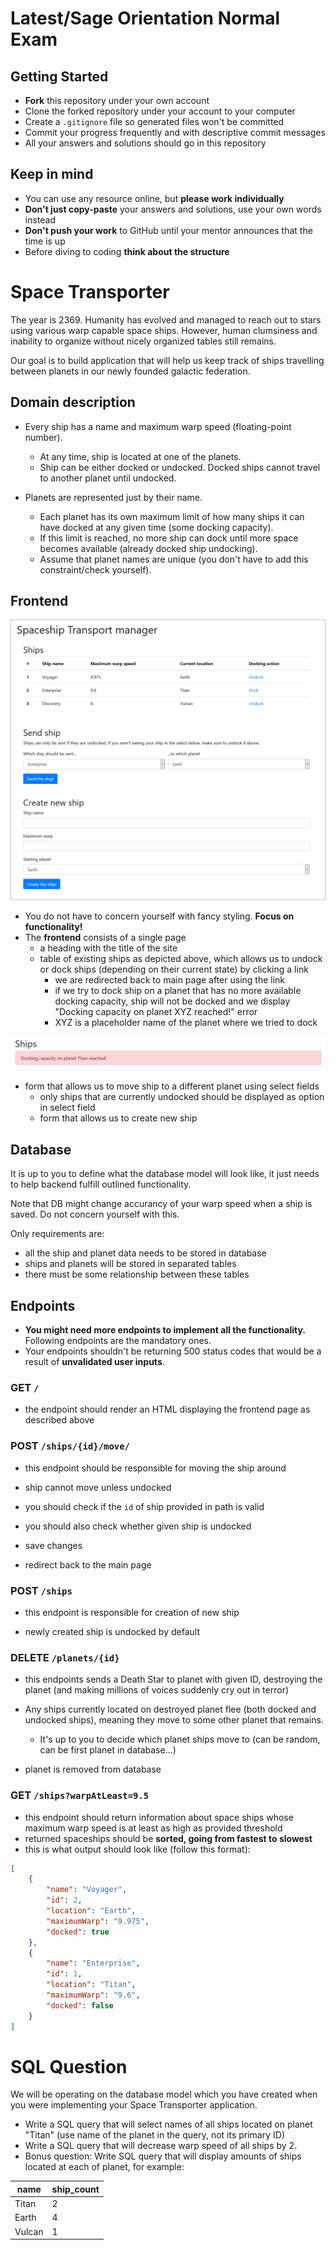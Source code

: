 # Latest/Sage Orientation Normal Exam

## Getting Started

- **Fork** this repository under your own account
- Clone the forked repository under your account to your computer
- Create a `.gitignore` file so generated files won't be committed
- Commit your progress frequently and with descriptive commit messages
- All your answers and solutions should go in this repository

## Keep in mind

- You can use any resource online, but **please work individually**
- **Don't just copy-paste** your answers and solutions, use your own words
  instead
- **Don't push your work** to GitHub until your mentor announces that the time
  is up
- Before diving to coding **think about the structure**

# Space Transporter

The year is 2369. Humanity has evolved and managed to reach out to stars using
various warp capable space ships. However, human clumsiness and inability to organize without nicely organized tables still remains.

Our goal is to build application that will help us keep track of ships travelling
between planets in our newly founded galactic federation.

## Domain description

- Every ship has a name and maximum warp speed (floating-point number).
    - At any time, ship is located at one of the planets.
    - Ship can be either docked or undocked. Docked ships cannot travel
      to another planet until undocked.

- Planets are represented just by their name.
    - Each planet has its own maximum limit of how many ships it can have
      docked at any given time (some docking capacity).
    - If this limit is reached, no more ship can dock until more space
      becomes available (already docked ship undocking).
    - Assume that planet names are unique (you don't have to add
      this constraint/check yourself).

## Frontend

![main](assets/frontpage.png)

- You do not have to concern yourself with fancy styling. **Focus on
  functionality!**
- The **frontend** consists of a single page
  - a heading with the title of the site
  - table of existing ships as depicted above, which allows us
    to undock or dock ships (depending on their current state)
    by clicking a link
     - we are redirected back to main page after using the link
     - if we try to dock ship on a planet that has no more available
          docking capacity, ship will not be docked and we display
          "Docking capacity on planet XYZ reached!" error
     - XYZ is a placeholder name of the planet where we tried to dock

![main](assets/maximum_capacity.png)

- form that allows us to move ship to a different planet using
    select fields
    - only ships that are currently undocked should be displayed
      as option in select field
  - form that allows us to create new ship

## Database

It is up to you to define what the database model will look
like, it just needs to help backend fulfill outlined functionality.

Note that DB might change accurancy of your warp speed when a ship
is saved. Do not concern yourself with this.

Only requirements are:

* all the ship and planet data needs to be stored in database
* ships and planets will be stored in separated tables
* there must be some relationship between these tables

## Endpoints

* **You might need more endpoints to implement all the functionality.** Following
endpoints are the mandatory ones.
* Your endpoints shouldn't be returning 500 status codes that would be a
result of **unvalidated user inputs**.

### GET `/`

- the endpoint should render an HTML displaying the frontend page
  as described above

### POST `/ships/{id}/move/`

- this endpoint should be responsible for moving the ship around

- ship cannot move unless undocked

- you should check if the `id` of ship provided in path is valid
- you should also check whether given ship is undocked

- save changes

- redirect back to the main page

### POST `/ships`

- this endpoint is responsible for creation of new ship

- newly created ship is undocked by default

### DELETE `/planets/{id}`

- this endpoints sends a Death Star to planet with given ID,
destroying the planet (and making millions of voices suddenly
cry out in terror)

- Any ships currently located on destroyed planet flee (both docked
and undocked ships), meaning they move to some other planet that remains.
  - It's up to you to decide which planet ships move to (can be random,
    can be first planet in database...)

- planet is removed from database

### GET `/ships?warpAtLeast=9.5`

- this endpoint should return information about space ships whose
  maximum warp speed is at least as high as provided threshold
- returned spaceships should be **sorted, going from fastest to
  slowest**
- this is what output should look like (follow this format):

```json
[
    {
        "name": "Voyager",
        "id": 2,
        "location": "Earth",
        "maximumWarp": "9.975",
        "docked": true
    },
    {
        "name": "Enterprise",
        "id": 1,
        "location": "Titan",
        "maximumWarp": "9.6",
        "docked": false
    }
]
```

# SQL Question

We will be operating on the database model which you have created when
you were implementing your Space Transporter application.

* Write a SQL query that will select names of all ships located on planet "Titan" (use name
of the planet in the query, not its primary ID)
* Write a SQL query that will decrease warp speed of all ships by 2.
* Bonus question: Write SQL query that will display amounts of ships located at each of planet, for example:

| name   | ship_count |
|--------|------------|
| Titan  | 2          |
| Earth  | 4          |
| Vulcan | 1          |
